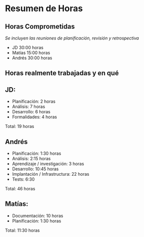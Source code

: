 # Resumen de Horas

## Horas Comprometidas

_Se incluyen las reuniones de planificación, revisión y retrospectiva_

* JD  30:00 horas
* Matías 15:00 horas
* Andrés 30:00 horas

## Horas realmente trabajadas y en qué

## JD:

* Planificación: 2 horas
* Análisis: 7 horas
* Desarrollo: 6 horas
* Formalidades: 4 horas

Total: 19 horas

## Andrés 

* Planificación: 1:30 horas
* Análisis: 2:15 horas
* Aprendizaje / investigación: 3 horas
* Desarrollo: 10:45 horas
* Implantación / Infrastructura: 22 horas
* Tests: 6:30

Total: 46 horas



## Matías:

* Documentación: 10 horas
* Planificación: 1:30 horas


Total: 11:30 horas 
